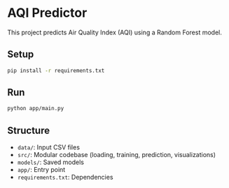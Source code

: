 # AQI Predictor

This project predicts Air Quality Index (AQI) using a Random Forest model.

## Setup
```bash
pip install -r requirements.txt
```

## Run
```bash
python app/main.py
```

## Structure
- `data/`: Input CSV files
- `src/`: Modular codebase (loading, training, prediction, visualizations)
- `models/`: Saved models
- `app/`: Entry point
- `requirements.txt`: Dependencies